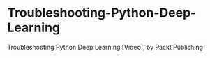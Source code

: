 # Troubleshooting-Python-Deep-Learning
Troubleshooting Python Deep Learning [Video], by Packt Publishing

